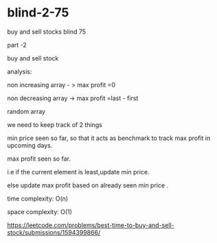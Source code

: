 # blind-2-75
buy and sell stocks
blind 75

part -2 

buy and sell stock 

analysis:

non increasing array - > max profit =0

non decreasing array -> max profit =last - first

random array

we need to keep track of 2 things

min price seen so far, so that it acts as benchmark to track max profit in upcoming days.

max profit seen so far. 

i.e if the current element is least,update min price.

else update max profit based on already seen min price .

time complexity: O(n)

space complexity: O(1) 

https://leetcode.com/problems/best-time-to-buy-and-sell-stock/submissions/1594399866/
